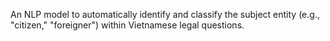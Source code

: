 An NLP model to automatically identify and classify the subject entity (e.g., "citizen," "foreigner") within Vietnamese legal questions.

